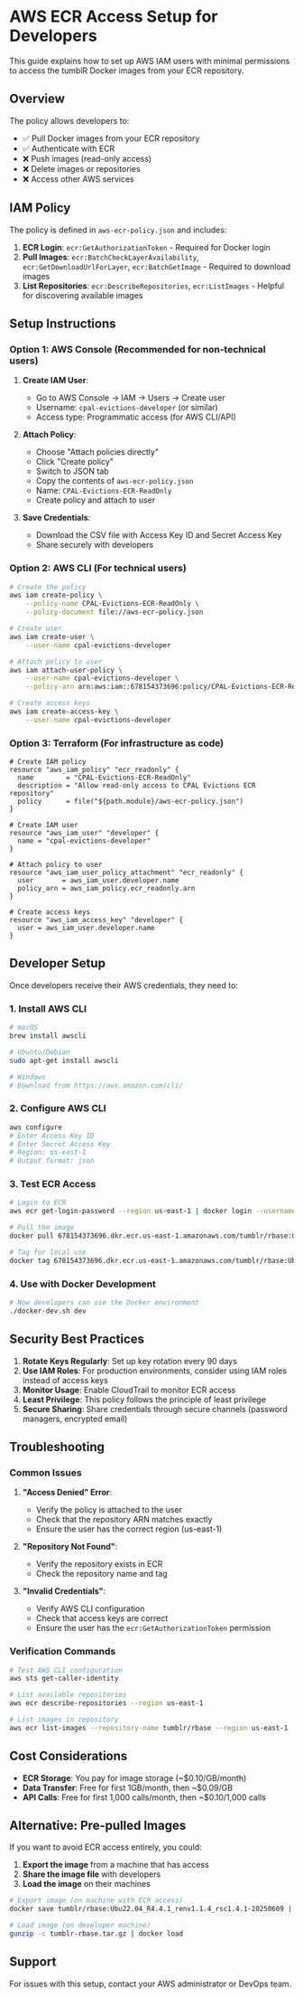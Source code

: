 # AWS ECR Access Setup for Developers

This guide explains how to set up AWS IAM users with minimal permissions to access the tumblR Docker images from your ECR repository.

## Overview

The policy allows developers to:
- ✅ Pull Docker images from your ECR repository
- ✅ Authenticate with ECR
- ❌ Push images (read-only access)
- ❌ Delete images or repositories
- ❌ Access other AWS services

## IAM Policy

The policy is defined in `aws-ecr-policy.json` and includes:

1. **ECR Login**: `ecr:GetAuthorizationToken` - Required for Docker login
2. **Pull Images**: `ecr:BatchCheckLayerAvailability`, `ecr:GetDownloadUrlForLayer`, `ecr:BatchGetImage` - Required to download images
3. **List Repositories**: `ecr:DescribeRepositories`, `ecr:ListImages` - Helpful for discovering available images

## Setup Instructions

### Option 1: AWS Console (Recommended for non-technical users)

1. **Create IAM User**:
   - Go to AWS Console → IAM → Users → Create user
   - Username: `cpal-evictions-developer` (or similar)
   - Access type: Programmatic access (for AWS CLI/API)

2. **Attach Policy**:
   - Choose "Attach policies directly"
   - Click "Create policy"
   - Switch to JSON tab
   - Copy the contents of `aws-ecr-policy.json`
   - Name: `CPAL-Evictions-ECR-ReadOnly`
   - Create policy and attach to user

3. **Save Credentials**:
   - Download the CSV file with Access Key ID and Secret Access Key
   - Share securely with developers

### Option 2: AWS CLI (For technical users)

```bash
# Create the policy
aws iam create-policy \
    --policy-name CPAL-Evictions-ECR-ReadOnly \
    --policy-document file://aws-ecr-policy.json

# Create user
aws iam create-user \
    --user-name cpal-evictions-developer

# Attach policy to user
aws iam attach-user-policy \
    --user-name cpal-evictions-developer \
    --policy-arn arn:aws:iam::678154373696:policy/CPAL-Evictions-ECR-ReadOnly

# Create access keys
aws iam create-access-key \
    --user-name cpal-evictions-developer
```

### Option 3: Terraform (For infrastructure as code)

```hcl
# Create IAM policy
resource "aws_iam_policy" "ecr_readonly" {
  name        = "CPAL-Evictions-ECR-ReadOnly"
  description = "Allow read-only access to CPAL Evictions ECR repository"
  policy      = file("${path.module}/aws-ecr-policy.json")
}

# Create IAM user
resource "aws_iam_user" "developer" {
  name = "cpal-evictions-developer"
}

# Attach policy to user
resource "aws_iam_user_policy_attachment" "ecr_readonly" {
  user       = aws_iam_user.developer.name
  policy_arn = aws_iam_policy.ecr_readonly.arn
}

# Create access keys
resource "aws_iam_access_key" "developer" {
  user = aws_iam_user.developer.name
}
```

## Developer Setup

Once developers receive their AWS credentials, they need to:

### 1. Install AWS CLI

```bash
# macOS
brew install awscli

# Ubuntu/Debian
sudo apt-get install awscli

# Windows
# Download from https://aws.amazon.com/cli/
```

### 2. Configure AWS CLI

```bash
aws configure
# Enter Access Key ID
# Enter Secret Access Key
# Region: us-east-1
# Output format: json
```

### 3. Test ECR Access

```bash
# Login to ECR
aws ecr get-login-password --region us-east-1 | docker login --username AWS --password-stdin 678154373696.dkr.ecr.us-east-1.amazonaws.com

# Pull the image
docker pull 678154373696.dkr.ecr.us-east-1.amazonaws.com/tumblr/rbase:Ubu22.04_R4.4.1_renv1.1.4_rsc1.4.1-20250609

# Tag for local use
docker tag 678154373696.dkr.ecr.us-east-1.amazonaws.com/tumblr/rbase:Ubu22.04_R4.4.1_renv1.1.4_rsc1.4.1-20250609 tumblr/rbase:Ubu22.04_R4.4.1_renv1.1.4_rsc1.4.1-20250609
```

### 4. Use with Docker Development

```bash
# Now developers can use the Docker environment
./docker-dev.sh dev
```

## Security Best Practices

1. **Rotate Keys Regularly**: Set up key rotation every 90 days
2. **Use IAM Roles**: For production environments, consider using IAM roles instead of access keys
3. **Monitor Usage**: Enable CloudTrail to monitor ECR access
4. **Least Privilege**: This policy follows the principle of least privilege
5. **Secure Sharing**: Share credentials through secure channels (password managers, encrypted email)

## Troubleshooting

### Common Issues

1. **"Access Denied" Error**:
   - Verify the policy is attached to the user
   - Check that the repository ARN matches exactly
   - Ensure the user has the correct region (us-east-1)

2. **"Repository Not Found"**:
   - Verify the repository exists in ECR
   - Check the repository name and tag

3. **"Invalid Credentials"**:
   - Verify AWS CLI configuration
   - Check that access keys are correct
   - Ensure the user has the `ecr:GetAuthorizationToken` permission

### Verification Commands

```bash
# Test AWS CLI configuration
aws sts get-caller-identity

# List available repositories
aws ecr describe-repositories --region us-east-1

# List images in repository
aws ecr list-images --repository-name tumblr/rbase --region us-east-1
```

## Cost Considerations

- **ECR Storage**: You pay for image storage (~$0.10/GB/month)
- **Data Transfer**: Free for first 1GB/month, then ~$0.09/GB
- **API Calls**: Free for first 1,000 calls/month, then ~$0.10/1,000 calls

## Alternative: Pre-pulled Images

If you want to avoid ECR access entirely, you could:

1. **Export the image** from a machine that has access
2. **Share the image file** with developers
3. **Load the image** on their machines

```bash
# Export image (on machine with ECR access)
docker save tumblr/rbase:Ubu22.04_R4.4.1_renv1.1.4_rsc1.4.1-20250609 | gzip > tumblr-rbase.tar.gz

# Load image (on developer machine)
gunzip -c tumblr-rbase.tar.gz | docker load
```

## Support

For issues with this setup, contact your AWS administrator or DevOps team.
